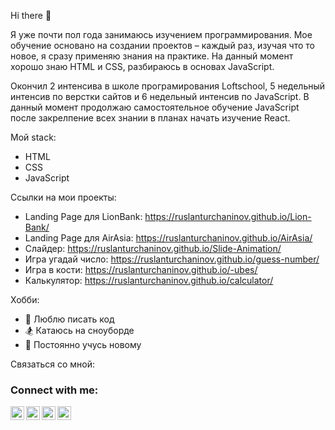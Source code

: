Hi there 👋

Я уже почти пол года занимаюсь изучением программирования. Мое обучение основано на создании проектов – каждый раз, изучая что то новое, я сразу применяю знания на практике. На данный момент хорошо знаю HTML и CSS, разбираюсь в основах JavaScript.

Окончил 2 интенсива в школе програмирования Loftschool, 5 недельный интенсив по верстки сайтов и 6 недельный интенсив по JavaScript. В данный момент продолжаю самостоятельное обучение JavaScript после закрелпение всех знании в планах начать изучение React.

Мой stack:
- HTML
- CSS
- JavaScript


Ссылки на мои проекты:
- Landing Page для LionBank: https://ruslanturchaninov.github.io/Lion-Bank/
- Landing Page для AirAsia:  https://ruslanturchaninov.github.io/AirAsia/
- Слайдер:                   https://ruslanturchaninov.github.io/Slide-Animation/
- Игра угадай число:         https://ruslanturchaninov.github.io/guess-number/
- Игра в кости:              https://ruslanturchaninov.github.io/-ubes/
- Калькулятор:               https://ruslanturchaninov.github.io/calculator/


Хобби:
- 💪 Люблю писать код
- 🏂 Катаюсь на сноуборде
- 🥅 Постоянно учусь новому

Связаться со мной: 
### Connect with me:

[<img align="left" alt="Ruslan | FaceBook" width="22px" src="https://cdn.icon-icons.com/icons2/2428/PNG/512/facebook_black_logo_icon_147136.png" />][facebook]
[<img align="left" alt="VladKalachev | LinkedIn" width="22px" src="https://cdn.jsdelivr.net/npm/simple-icons@v3/icons/linkedin.svg" />][linkedin]
[<img align="left" alt="VladKalachev | Instagram" width="22px" src="https://cdn.jsdelivr.net/npm/simple-icons@v3/icons/instagram.svg" />][instagram]
[<img align="left" alt="VladKalachev | VK" width="22px" src="https://cdn.jsdelivr.net/npm/simple-icons@v3/icons/vk.svg" />][vk]

[facebook]: https://www.facebook.com/r.turchaninov/
[linkedin]: https://www.linkedin.com/in/ruslan-turchaninov/
[instagram]: https://www.instagram.com/ruslanturchaninof/
[vk]: https://vk.com/turchaninov1

